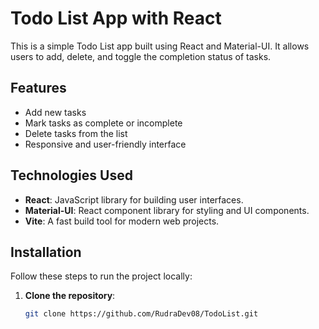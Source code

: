 # Todo List App with React

This is a simple Todo List app built using React and Material-UI. It allows users to add, delete, and toggle the completion status of tasks.

## Features

- Add new tasks
- Mark tasks as complete or incomplete
- Delete tasks from the list
- Responsive and user-friendly interface

## Technologies Used

- **React**: JavaScript library for building user interfaces.
- **Material-UI**: React component library for styling and UI components.
- **Vite**: A fast build tool for modern web projects.

## Installation

Follow these steps to run the project locally:

1. **Clone the repository**:
   ```bash
   git clone https://github.com/RudraDev08/TodoList.git
